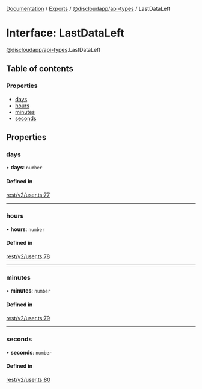 [Documentation](../README.md) / [Exports](../modules.md) / [@discloudapp/api-types](../modules/discloudapp_api_types.md) / LastDataLeft

# Interface: LastDataLeft

[@discloudapp/api-types](../modules/discloudapp_api_types.md).LastDataLeft

## Table of contents

### Properties

- [days](discloudapp_api_types.LastDataLeft.md#days)
- [hours](discloudapp_api_types.LastDataLeft.md#hours)
- [minutes](discloudapp_api_types.LastDataLeft.md#minutes)
- [seconds](discloudapp_api_types.LastDataLeft.md#seconds)

## Properties

### days

• **days**: `number`

#### Defined in

[rest/v2/user.ts:77](https://github.com/discloud/discloud.app/blob/62751fe/packages/api-types/rest/v2/user.ts#L77)

___

### hours

• **hours**: `number`

#### Defined in

[rest/v2/user.ts:78](https://github.com/discloud/discloud.app/blob/62751fe/packages/api-types/rest/v2/user.ts#L78)

___

### minutes

• **minutes**: `number`

#### Defined in

[rest/v2/user.ts:79](https://github.com/discloud/discloud.app/blob/62751fe/packages/api-types/rest/v2/user.ts#L79)

___

### seconds

• **seconds**: `number`

#### Defined in

[rest/v2/user.ts:80](https://github.com/discloud/discloud.app/blob/62751fe/packages/api-types/rest/v2/user.ts#L80)
